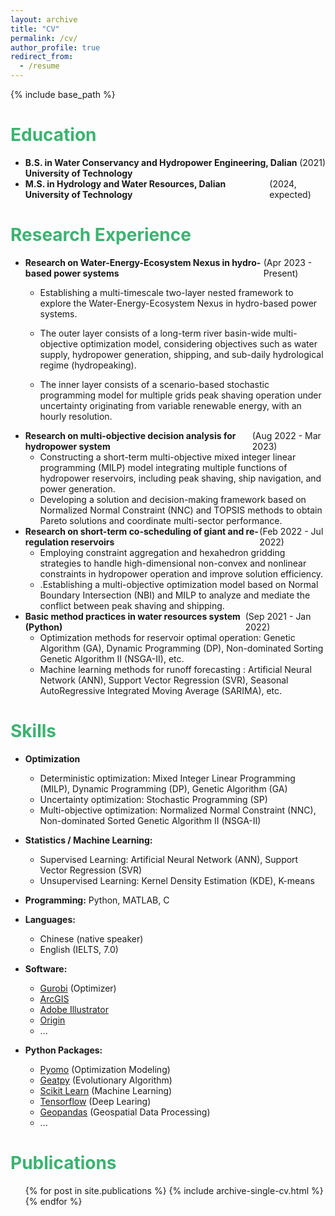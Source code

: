 ```yaml
---
layout: archive
title: "CV"
permalink: /cv/
author_profile: true
redirect_from:
  - /resume
---
```


{% include base_path %}

<h1 style="color: #3cb371;">Education</h1>

* <div class="container" style="display: flex; justify-content: space-between;">
      <div><b>B.S. in Water Conservancy and Hydropower Engineering, Dalian University of Technology</b></div>
      <div>(2021)</div>
      </div>

* <div class="container" style="display: flex; justify-content: space-between;">
      <div><b>M.S. in Hydrology and Water Resources, Dalian University of Technology</b></div>
      <div>(2024, expected)</div>
      </div>

<h1 style="color: #3cb371;">Research Experience</h1>

- <div class="container" style="display: flex; justify-content: space-between;">
      <div><b>Research on Water-Energy-Ecosystem Nexus in hydro-based power systems</b></div>
      <div>(Apr 2023 - Present)</div>
      </div>

  - Establishing a multi-timescale two-layer nested framework to explore the Water-Energy-Ecosystem Nexus in hydro-based power systems.

  - The outer layer consists of a long-term river basin-wide multi-objective optimization model, considering objectives such as water supply, hydropower generation, shipping, and sub-daily hydrological regime (hydropeaking).

  - The inner layer consists of a scenario-based stochastic programming model for multiple grids peak shaving operation under uncertainty originating from variable renewable energy, with an hourly resolution.

- <div class="container" style="display: flex; justify-content: space-between;">
      <div><b>Research on multi-objective decision analysis for hydropower system</b></div>
      <div>(Aug 2022 - Mar 2023)</div>
      </div>

  - Constructing a short-term multi-objective mixed integer linear programming (MILP) model integrating multiple functions of hydropower reservoirs, including peak shaving, ship navigation, and power generation.
  - Developing a solution and decision-making framework based on Normalized Normal Constraint (NNC) and TOPSIS methods to obtain Pareto solutions and coordinate multi-sector performance.

- <div class="container" style="display: flex; justify-content: space-between;">
      <div><b>Research on short-term co-scheduling of giant and re-regulation reservoirs</b></div>
      <div>(Feb 2022 - Jul 2022)</div>
      </div>

  - Employing constraint aggregation and hexahedron gridding strategies to handle high-dimensional non-convex and nonlinear constraints in hydropower operation and improve solution efficiency.
  - .Establishing a multi-objective optimization model based on Normal Boundary Intersection (NBI) and MILP to analyze and mediate the conflict between peak shaving and shipping.

- <div class="container" style="display: flex; justify-content: space-between;">
      <div><b>Basic method practices in water resources system (Python)</b></div>
      <div>(Sep 2021 - Jan 2022)</div>
      </div>

  - Optimization methods for reservoir optimal operation: Genetic Algorithm (GA), Dynamic Programming (DP), Non-dominated Sorting Genetic Algorithm II (NSGA-II), etc.
  - Machine learning methods for runoff forecasting : Artificial Neural Network (ANN), Support Vector Regression (SVR), Seasonal AutoRegressive Integrated Moving Average (SARIMA), etc.

<h1 style="color: #3cb371;">Skills</h1>

- **Optimization**
  - Deterministic optimization: Mixed Integer Linear Programming (MILP), Dynamic Programming (DP), Genetic Algorithm (GA)
  - Uncertainty optimization: Stochastic Programming (SP)
  - Multi-objective optimization: Normalized Normal Constraint (NNC), Non-dominated Sorted Genetic Algorithm II (NSGA-II)

- **Statistics / Machine Learning:**
  - Supervised Learning: Artificial Neural Network (ANN), Support Vector Regression (SVR)
  - Unsupervised Learning: Kernel Density Estimation (KDE), K-means


- **Programming:** Python, MATLAB, C
- **Languages:**
  - Chinese (native speaker)
  - English (IELTS, 7.0)
- **Software:** 
  - [Gurobi](https://www.gurobi.com/) (Optimizer)
  - [ArcGIS](https://www.esri.com/en-us/home) 
  - [Adobe Illustrator](https://www.adobe.com/)
  - [Origin](https://www.originlab.com/)
  - ...
- **Python Packages:**
  - [Pyomo](http://www.pyomo.org/) (Optimization Modeling)
  - [Geatpy](https://github.com/geatpy-dev/geatpy) (Evolutionary Algorithm)
  - [Scikit Learn](https://scikit-learn.org/stable/index.html) (Machine Learning)
  - [Tensorflow](https://www.tensorflow.org/) (Deep Learing)
  - [Geopandas](https://geopandas.org/en/stable/) (Geospatial Data Processing)
  - ...

<h1 style="color: #3cb371;">Publications</h1>

  <ul>{% for post in site.publications %}
    {% include archive-single-cv.html %}
  {% endfor %}</ul>
